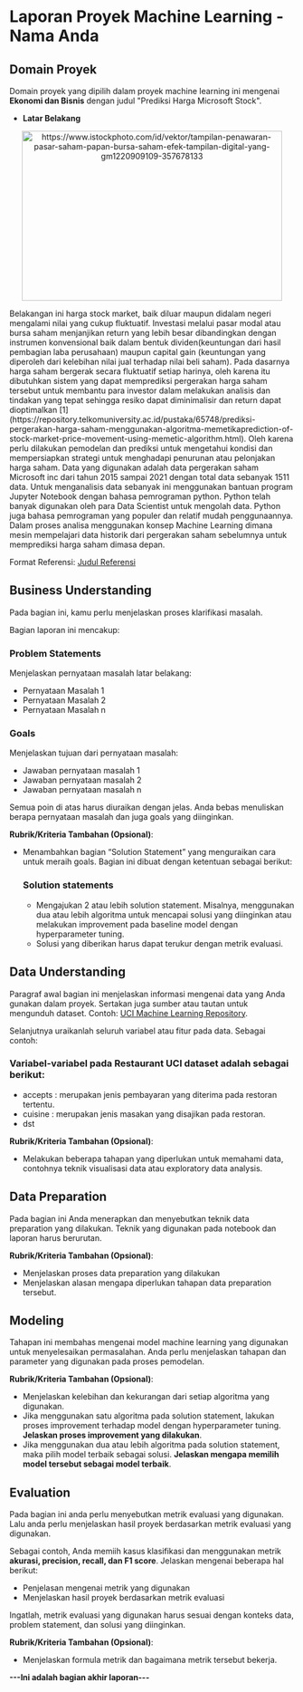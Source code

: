 # Laporan Proyek Machine Learning - Nama Anda

## Domain Proyek

Domain proyek yang dipilih dalam proyek machine learning ini mengenai **Ekonomi dan Bisnis** dengan judul "Prediksi Harga Microsoft Stock".
- **Latar Belakang**

<p align="center">
  <img width="460" height="300" src="https://media.istockphoto.com/vectors/display-of-stock-market-quotes-stock-exchange-board-led-digital-vector-id1220909109" alt="https://www.istockphoto.com/id/vektor/tampilan-penawaran-pasar-saham-papan-bursa-saham-efek-tampilan-digital-yang-gm1220909109-357678133">
</p>
    Belakangan ini harga stock market, baik diluar maupun didalam negeri mengalami nilai yang cukup fluktuatif. Investasi melalui pasar modal atau bursa saham menjanjikan return yang lebih besar dibandingkan dengan instrumen konvensional baik dalam bentuk dividen(keuntungan dari hasil pembagian laba perusahaan) maupun capital gain (keuntungan yang diperoleh dari kelebihan nilai jual terhadap nilai beli saham). Pada dasarnya harga saham bergerak secara fluktuatif setiap harinya, oleh karena itu dibutuhkan sistem yang dapat memprediksi pergerakan harga saham tersebut untuk membantu para investor dalam melakukan analisis dan tindakan yang tepat sehingga resiko dapat diminimalisir dan return dapat dioptimalkan [1](https://repository.telkomuniversity.ac.id/pustaka/65748/prediksi-pergerakan-harga-saham-menggunakan-algoritma-memetikaprediction-of-stock-market-price-movement-using-memetic-algorithm.html). Oleh karena perlu dilakukan pemodelan dan prediksi untuk mengetahui kondisi dan mempersiapkan strategi untuk menghadapi penurunan atau pelonjakan harga saham.
    Data yang digunakan adalah data pergerakan saham Microsoft inc dari tahun 2015 sampai 2021 dengan total data sebanyak 1511 data. Untuk menganalisis data sebanyak ini menggunakan bantuan program Jupyter Notebook dengan bahasa pemrograman python. Python telah banyak digunakan oleh para Data Scientist untuk mengolah data. Python juga bahasa pemrograman yang populer dan relatif mudah penggunaannya. Dalam proses analisa menggunakan konsep Machine Learning dimana mesin mempelajari data historik dari pergerakan saham sebelumnya untuk memprediksi harga saham dimasa depan.
  
  Format Referensi: [Judul Referensi](https://scholar.google.com/) 

## Business Understanding

Pada bagian ini, kamu perlu menjelaskan proses klarifikasi masalah.

Bagian laporan ini mencakup:

### Problem Statements

Menjelaskan pernyataan masalah latar belakang:
- Pernyataan Masalah 1
- Pernyataan Masalah 2
- Pernyataan Masalah n

### Goals

Menjelaskan tujuan dari pernyataan masalah:
- Jawaban pernyataan masalah 1
- Jawaban pernyataan masalah 2
- Jawaban pernyataan masalah n

Semua poin di atas harus diuraikan dengan jelas. Anda bebas menuliskan berapa pernyataan masalah dan juga goals yang diinginkan.

**Rubrik/Kriteria Tambahan (Opsional)**:
- Menambahkan bagian “Solution Statement” yang menguraikan cara untuk meraih goals. Bagian ini dibuat dengan ketentuan sebagai berikut: 

    ### Solution statements
    - Mengajukan 2 atau lebih solution statement. Misalnya, menggunakan dua atau lebih algoritma untuk mencapai solusi yang diinginkan atau melakukan improvement pada baseline model dengan hyperparameter tuning.
    - Solusi yang diberikan harus dapat terukur dengan metrik evaluasi.

## Data Understanding
Paragraf awal bagian ini menjelaskan informasi mengenai data yang Anda gunakan dalam proyek. Sertakan juga sumber atau tautan untuk mengunduh dataset. Contoh: [UCI Machine Learning Repository](https://archive.ics.uci.edu/ml/datasets/Restaurant+%26+consumer+data).

Selanjutnya uraikanlah seluruh variabel atau fitur pada data. Sebagai contoh:  

### Variabel-variabel pada Restaurant UCI dataset adalah sebagai berikut:
- accepts : merupakan jenis pembayaran yang diterima pada restoran tertentu.
- cuisine : merupakan jenis masakan yang disajikan pada restoran.
- dst

**Rubrik/Kriteria Tambahan (Opsional)**:
- Melakukan beberapa tahapan yang diperlukan untuk memahami data, contohnya teknik visualisasi data atau exploratory data analysis.

## Data Preparation
Pada bagian ini Anda menerapkan dan menyebutkan teknik data preparation yang dilakukan. Teknik yang digunakan pada notebook dan laporan harus berurutan.

**Rubrik/Kriteria Tambahan (Opsional)**: 
- Menjelaskan proses data preparation yang dilakukan
- Menjelaskan alasan mengapa diperlukan tahapan data preparation tersebut.

## Modeling
Tahapan ini membahas mengenai model machine learning yang digunakan untuk menyelesaikan permasalahan. Anda perlu menjelaskan tahapan dan parameter yang digunakan pada proses pemodelan.

**Rubrik/Kriteria Tambahan (Opsional)**: 
- Menjelaskan kelebihan dan kekurangan dari setiap algoritma yang digunakan.
- Jika menggunakan satu algoritma pada solution statement, lakukan proses improvement terhadap model dengan hyperparameter tuning. **Jelaskan proses improvement yang dilakukan**.
- Jika menggunakan dua atau lebih algoritma pada solution statement, maka pilih model terbaik sebagai solusi. **Jelaskan mengapa memilih model tersebut sebagai model terbaik**.

## Evaluation
Pada bagian ini anda perlu menyebutkan metrik evaluasi yang digunakan. Lalu anda perlu menjelaskan hasil proyek berdasarkan metrik evaluasi yang digunakan.

Sebagai contoh, Anda memiih kasus klasifikasi dan menggunakan metrik **akurasi, precision, recall, dan F1 score**. Jelaskan mengenai beberapa hal berikut:
- Penjelasan mengenai metrik yang digunakan
- Menjelaskan hasil proyek berdasarkan metrik evaluasi

Ingatlah, metrik evaluasi yang digunakan harus sesuai dengan konteks data, problem statement, dan solusi yang diinginkan.

**Rubrik/Kriteria Tambahan (Opsional)**: 
- Menjelaskan formula metrik dan bagaimana metrik tersebut bekerja.

**---Ini adalah bagian akhir laporan---**

